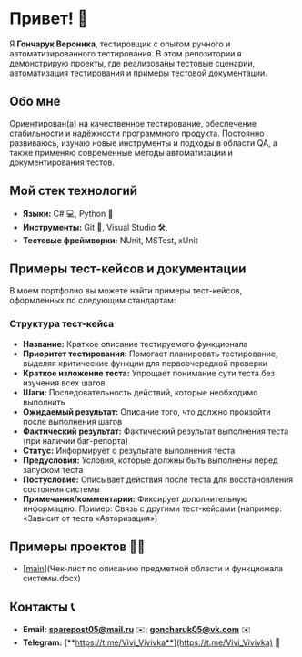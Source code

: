 # Привет! 👋

Я **Гончарук Вероника**, тестировщик с опытом ручного и автоматизированного тестирования. В этом репозитории я демонстрирую проекты, где реализованы тестовые сценарии, автоматизация тестирования и примеры тестовой документации.

## Обо мне

Ориентирован(а) на качественное тестирование, обеспечение стабильности и надёжности программного продукта. Постоянно развиваюсь, изучаю новые инструменты и подходы в области QA, а также применяю современные методы автоматизации и документирования тестов.

## Мой стек технологий

- **Языки:** C# 💻, Python 🐍
- **Инструменты:** Git 🔀, Visual Studio 🛠️, 
- **Тестовые фреймворки:** NUnit, MSTest, xUnit

## Примеры тест-кейсов и документации

В моем портфолио вы можете найти примеры тест-кейсов, оформленных по следующим стандартам:

### Структура тест-кейса

- **Название:** Краткое описание тестируемого функционала
- **Приоритет тестирования:** Помогает планировать тестирование, выделяя критические функции для первоочередной проверки
- **Краткое изложение теста:** Упрощает понимание сути теста без изучения всех шагов
- **Шаги:** Последовательность действий, которые необходимо выполнить
- **Ожидаемый результат:** Описание того, что должно произойти после выполнения шагов
- **Фактический результат:** Фактический результат выполнения теста (при наличии баг-репорта)
- **Статус:** Информирует о результате выполнения теста
- **Предусловия:** Условия, которые должны быть выполнены перед запуском теста
- **Постусловие:** Описывает действия после теста для восстановления состояния системы
- **Примечания/комментарии:** Фиксирует дополнительную информацию. Пример: Связь с другими тест-кейсами (например: «Зависит от теста «Авторизация»)


## Примеры проектов 👨‍💻

- [[main](https://github.com/Vivivka/Vivivka/blob/main/%D0%A7%D0%B5%D0%BA-%D0%BB%D0%B8%D1%81%D1%82%20%D0%BF%D0%BE%20%D0%BE%D0%BF%D0%B8%D1%81%D0%B0%D0%BD%D0%B8%D1%8E%20%D0%BF%D1%80%D0%B5%D0%B4%D0%BC%D0%B5%D1%82%D0%BD%D0%BE%D0%B9%20%D0%BE%D0%B1%D0%BB%D0%B0%D1%81%D1%82%D0%B8%20%D0%B8%20%D1%84%D1%83%D0%BD%D0%BA%D1%86%D0%B8%D0%BE%D0%BD%D0%B0%D0%BB%D0%B0%20%D1%81%D0%B8%D1%81%D1%82%D0%B5%D0%BC%D1%8B%20.docx)](Чек-лист по описанию предметной области и функционала системы.docx)

## Контакты 📞

- **Email:** [**sparepost05@mail.ru**](mailto:sparepost05@mail.ru) ✉️; [**goncharuk05@vk.com**](mailto:goncharuk05@vk.com) ✉️
- **Telegram:** [**https://t.me/Vivi_Vivivka**](https://t.me/Vivi_Vivivka) 💬
